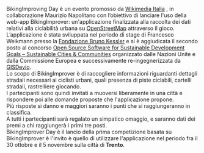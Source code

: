 BikingImproving Day è un evento promosso da [Wikimedia Italia](https://wikimediaitalia.it) , in collaborazione Maurizio Napolitano con l’obiettivo di lanciare l'uso della web-app BikingImprover: un'applicazione finalizzata alla raccolta dei dati relativi alla ciclabilità urbana su [OpenStreetMap](https://www.openstreetmap.org) attraverso il gioco.<br/>
L’applicazione è stata sviluppata nel periodo di stage di Francesco Weikmann presso la
[Fondazione Bruno Kessler](https://www.fbk.eu) e si è aggiudicata il secondo posto al concorso [Open Source
Software for Sustainable Development Goals – Sustainable Cities & Communities](https://ideas.unite.un.org/sdg11/Page/Overview) organizzato dalle Nazioni Unite e dalla Commissione Europea e successivamente re-ingegnerizzata da [GISDevio](https://gisdev.io).<br/>
Lo scopo di BikingImprover è di raccogliere informazioni riguardanti dettagli stradali necessari ai ciclisti urbani, quali presenza di piste ciclabili, cartelli stradali, rastrelliere giocando.<Br/>
I partecipanti sono quindi invitati a muoversi liberamente in una città e rispondere poi alle
domande proposte che l'applicazione propone.<br/>
Più risposte si danno e maggiori saranno i punti che si raggiungeranno in classifica.<Br/>
A tutti i partecipanti sarà regalato un simpatico omaggio, e saranno dati dei premi a chi raggiungerà i
primi tre posti.<br/>
BikingImprover Day è il lancio della prima competizione basata su BikingImprover è l'invito è quello di utilizzare l'applicazione nel periodo fra il 30 ottobre e il 5 novembre sulla città di <strong>Trento</strong>.<br/>
